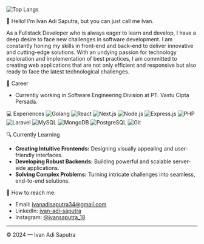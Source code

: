 <!--
![Ivan Adi Saputra's GitHub stats](https://github-readme-stats.vercel.app/api?username=ivan-adi-saputra&show_icons=true)
-->
![Top Langs](https://github-readme-stats.vercel.app/api/top-langs/?username=ivan-adi-saputra&layout=compact&hide=html,css,scss,blade,svelte)

👋 Hello! I'm Ivan Adi Saputra, but you can just call me Ivan.

As a Fullstack Developer who is always eager to learn and develop, I have a deep desire to face new challenges in software development. I am constantly honing my skills in front-end and back-end to deliver innovative and cutting-edge solutions. With an undying passion for technology exploration and implementation of best practices, I am committed to creating web applications that are not only efficient and responsive but also ready to face the latest technological challenges.

💼 Career
- Currently working in Software Engineering Division at PT. Vastu Cipta Persada.

💻 Experiences
![Golang](https://img.shields.io/badge/Golang-00ADD8?style=for-the-badge&logo=go&logoColor=white) ![React](https://img.shields.io/badge/React-61DAFB?style=for-the-badge&logo=react&logoColor=white) ![Next.js](https://img.shields.io/badge/Next.js-000000?style=for-the-badge&logo=next.js&logoColor=white) ![Node.js](https://img.shields.io/badge/Node.js-339933?style=for-the-badge&logo=node.js&logoColor=white) ![Express.js](https://img.shields.io/badge/Express.js-000000?style=for-the-badge&logo=express&logoColor=white) ![PHP](https://img.shields.io/badge/PHP-777BB4?style=for-the-badge&logo=php&logoColor=white) ![Laravel](https://img.shields.io/badge/Laravel-FF2D20?style=for-the-badge&logo=laravel&logoColor=white) ![MySQL](https://img.shields.io/badge/MySQL-4479A1?style=for-the-badge&logo=mysql&logoColor=white) ![MongoDB](https://img.shields.io/badge/MongoDB-47A248?style=for-the-badge&logo=mongodb&logoColor=white) ![PostgreSQL](https://img.shields.io/badge/PostgreSQL-336791?style=for-the-badge&logo=postgresql&logoColor=white)  ![Git](https://img.shields.io/badge/Git-F05032?style=for-the-badge&logo=git&logoColor=white)
<!--
- Golang ![Golang](https://img.shields.io/badge/Golang-00ADD8?style=for-the-badge&logo=go&logoColor=white)
- ReactJS ![React](https://img.shields.io/badge/React-61DAFB?style=for-the-badge&logo=react&logoColor=white)
- NextJS ![Next.js](https://img.shields.io/badge/Next.js-000000?style=for-the-badge&logo=next.js&logoColor=white)
- ExpressJS ![Express.js](https://img.shields.io/badge/Express.js-000000?style=for-the-badge&logo=express&logoColor=white)
- NodeJS ![Node.js](https://img.shields.io/badge/Node.js-339933?style=for-the-badge&logo=node.js&logoColor=white)
- PHP ![PHP](https://img.shields.io/badge/PHP-777BB4?style=for-the-badge&logo=php&logoColor=white)
- Laravel ![Laravel](https://img.shields.io/badge/Laravel-FF2D20?style=for-the-badge&logo=laravel&logoColor=white)
- MySQL ![MySQL](https://img.shields.io/badge/MySQL-4479A1?style=for-the-badge&logo=mysql&logoColor=white)
- MongoDB ![MongoDB](https://img.shields.io/badge/MongoDB-47A248?style=for-the-badge&logo=mongodb&logoColor=white)
- PostgreSQL ![PostgreSQL](https://img.shields.io/badge/PostgreSQL-336791?style=for-the-badge&logo=postgresql&logoColor=white)
- GIT (VCS) ![Git](https://img.shields.io/badge/Git-F05032?style=for-the-badge&logo=git&logoColor=white)
-->

🔍 Currently Learning
- **Creating Intuitive Frontends:** Designing visually appealing and user-friendly interfaces.
- **Developing Robust Backends:** Building powerful and scalable server-side applications.
- **Solving Complex Problems:** Turning intricate challenges into seamless, end-to-end solutions.

🚀 How to reach me:
- Email: [ivanadisaputra34@gmail.com](mailto:ivanadisaputra34@gmail.com)
- LinkedIn: [ivan-adi-saputra](https://www.linkedin.com/in/ivan-adi-saputra)
- Instagram: [@ivansaputra_18](https://www.instagram.com/ivansaputra_18)

____________________________________________________________________________________________________________________________________________________________________
© 2024 — Ivan Adi Saputra
